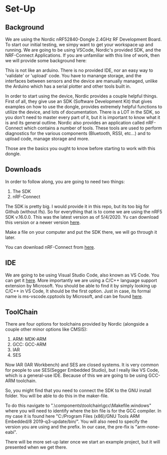 # Set-Up 
## Background
We are using the Nordic nRF52840-Dongle 2.4GHz RF Development Board. To start our initial testing, we simpy want to get your workspace up and running. We are going to be using VSCode, Nordic's provided SDK, and the NRF-Connect Applications. If you are unfamiliar with this line of work, then we will provide some background here:

This is not like an arduino. There is no provided IDE, nor an easy way to 'validate' or 'upload' code. You have to manange storage, and the interfaces between sensors and the device are manually managed, unlike the Arduino which has a serial plotter and other tools built in. 

In order to start using the device, Nordic provides a couple helpful things. 
First of all, they give use an SDK (Software Development Kit) that gives examples on how to use the dongle, provides extremely helpful functions to utilize the device, and lots of documentation. There is a LOT in the SDK, so you don't need to master every part of it, but it is important to know what it is and its general outline. 
Nordic also provides an application called nRF-Connect which contains a number of tools. These tools are used to perform diagnostics for the various components (Bluetooth, RSSI, etc...) and to upload code, manage storage and more.

Those are the basics you ought to know before starting to work with this dongle. 

## Downloads
In order to follow along, you are going to need two things:

1) The SDK
2) nRF-Connect

The SDK is pretty big. I would provide it in this repo, but its too big for Github (without lfs). So for everything that is to come we are using the nRF5 SDK v.16.0.0. This was the latest version as of 5/4/2020. Yu can download this version or a newer version [here](https://www.nordicsemi.com/Software-and-Tools/Software/nRF5-SDK).

Make a file on your computer and put the SDK there, we will go through it later.

You can download nRF-Connect from [here](https://www.nordicsemi.com/Software-and-tools/Development-Tools/nRF-Connect-for-desktop).

## IDE
We are going to be using Visual Studio Code, also known as VS Code. You can get it [here](https://code.visualstudio.com/).
More importantly we are using a C/C++ language support extension by Microsoft. You should be able to find it by simply looking up C/C++ in VS Code, It should be the first option. Just in case, its formal name is ms-vscode.cpptools by Microsoft, and can be found [here](https://marketplace.visualstudio.com/items?itemName=ms-vscode.cpptools).

## ToolChain
There are four options for toolchains provided by Nordic (alongside a couple other minor options like CMSIS):

1) ARM: MDK-ARM
2) GCC: GCC-ARM
3) IAR
4) SES

Now IAR (IAR Workbench) and SES are closed systems. It is very common for people to use SES(Segger Embedded Studio), but I really like VS Code, which is a general-use IDE. Because of this we are going to be using GCC-ARM toolchain. 

So, you might find that you need to connect the SDK to the GNU install folder. You will be able to do this in the maker-file.

To do this navigate to ".\components\toolchain\gcc\Makefile.windows" where you will need to identify where the bin file is for the GCC compiler. In my case it is found here "C:/Program Files (x86)/GNU Tools ARM Embedded/8 2019-q3-update/bin/". You will also need to specify the version you are using and the prefix. In our case, the pre-fix is "arm-none-eabi".

There will be more set-up later once we start an example project, but it will presented when we get there.


